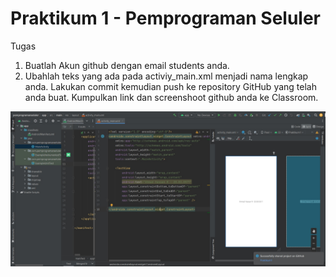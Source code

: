 # Praktikum 1 - Pemprograman Seluler
Tugas
1. Buatlah Akun github dengan email students anda.
2. Ubahlah teks yang ada pada activiy_main.xml menjadi nama lengkap anda.
Lakukan commit kemudian push ke repository GitHub yang telah anda buat.
Kumpulkan link dan screenshoot github anda ke Classroom.

<img src="1.jpg" />
